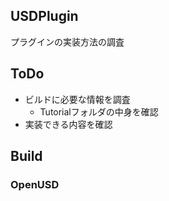 ## USDPlugin
プラグインの実装方法の調査

## ToDo
* ビルドに必要な情報を調査
    * Tutorialフォルダの中身を確認
* 実装できる内容を確認

## Build

### OpenUSD
